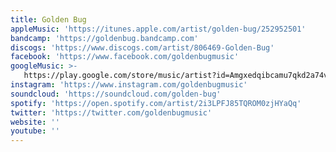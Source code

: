 ```yaml
---
title: Golden Bug
appleMusic: 'https://itunes.apple.com/artist/golden-bug/252952501'
bandcamp: 'https://goldenbug.bandcamp.com'
discogs: 'https://www.discogs.com/artist/806469-Golden-Bug'
facebook: 'https://www.facebook.com/goldenbugmusic'
googleMusic: >-
   https://play.google.com/store/music/artist?id=Amgxedqibcamu7qkd2a74vjmm3i
instagram: 'https://www.instagram.com/goldenbugmusic'
soundcloud: 'https://soundcloud.com/golden-bug'
spotify: 'https://open.spotify.com/artist/2i3LPFJ85TQROM0zjHYaQq'
twitter: 'https://twitter.com/goldenbugmusic'
website: ''
youtube: ''
---
```

